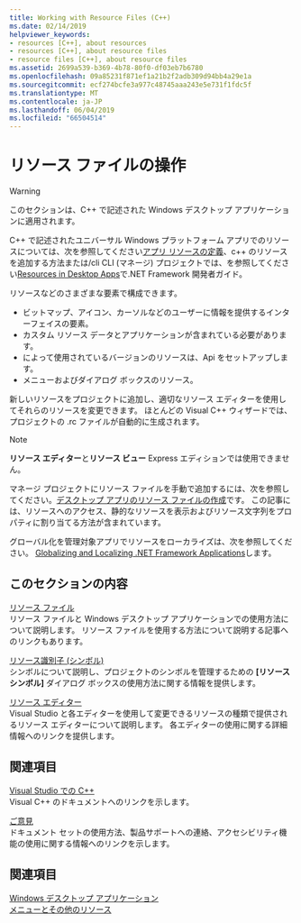 ```yaml
---
title: Working with Resource Files (C++)
ms.date: 02/14/2019
helpviewer_keywords:
- resources [C++], about resources
- resources [C++], about resource files
- resource files [C++], about resource files
ms.assetid: 2699a539-b369-4b78-80f0-df03eb7b6780
ms.openlocfilehash: 09a85231f871ef1a21b2f2adb309d94bb4a29e1a
ms.sourcegitcommit: ecf274bcfe3a977c48745aaa243e5e731f1fdc5f
ms.translationtype: MT
ms.contentlocale: ja-JP
ms.lasthandoff: 06/04/2019
ms.locfileid: "66504514"
---
```

# <a name="working-with-resource-files"></a>リソース ファイルの操作

> [!WARNING]
> このセクションは、C++ で記述された Windows デスクトップ アプリケーションに適用されます。
>
> C++ で記述されたユニバーサル Windows プラットフォーム アプリでのリソースについては、次を参照してください[アプリ リソースの定義](/windows/uwp/app-resources/)、c++ のリソースを追加する方法または/cli CLI (マネージ) プロジェクトでは、を参照してください[Resources in Desktop Apps](/dotnet/framework/resources/index)で.NET Framework 開発者ガイド。

リソースなどのさまざまな要素で構成できます。

- ビットマップ、アイコン、カーソルなどのユーザーに情報を提供するインターフェイスの要素。
- カスタム リソース データとアプリケーションが含まれている必要があります。
- によって使用されているバージョンのリソースは、Api をセットアップします。
- メニューおよびダイアログ ボックスのリソース。

新しいリソースをプロジェクトに追加し、適切なリソース エディターを使用してそれらのリソースを変更できます。 ほとんどの Visual C++ ウィザードでは、プロジェクトの .rc ファイルが自動的に生成されます。

> [!NOTE]
> **リソース エディター**と**リソース ビュー** Express エディションでは使用できません。

マネージ プロジェクトにリソース ファイルを手動で追加するには、次を参照してください。[デスクトップ アプリのリソース ファイルの作成](/dotnet/framework/resources/creating-resource-files-for-desktop-apps)です。 この記事には、リソースへのアクセス、静的なリソースを表示およびリソース文字列をプロパティに割り当てる方法が含まれています。

グローバル化を管理対象アプリでリソースをローカライズは、次を参照してください。 [Globalizing and Localizing .NET Framework Applications](/dotnet/standard/globalization-localization/index)します。

## <a name="in-this-section"></a>このセクションの内容

[リソース ファイル](../windows/resource-files-visual-studio.md)<br/>
リソース ファイルと Windows デスクトップ アプリケーションでの使用方法について説明します。 リソース ファイルを使用する方法について説明する記事へのリンクもあります。

[リソース識別子 (シンボル)](../windows/symbols-resource-identifiers.md)<br/>
シンボルについて説明し、プロジェクトのシンボルを管理するための **[リソース シンボル]** ダイアログ ボックスの使用方法に関する情報を提供します。

[リソース エディター](../windows/resource-editors.md)<br/>
Visual Studio と各エディターを使用して変更できるリソースの種類で提供されるリソース エディターについて説明します。 各エディターの使用に関する詳細情報へのリンクを提供します。

## <a name="related-sections"></a>関連項目

[Visual Studio での C++](../overview/visual-cpp-in-visual-studio.md)<br/>
Visual C++ のドキュメントへのリンクを示します。

[ご意見](/visualstudio/ide/talk-to-us)<br/>
ドキュメント セットの使用方法、製品サポートへの連絡、アクセシビリティ機能の使用に関する情報へのリンクを示します。

## <a name="see-also"></a>関連項目

[Windows デスクトップ アプリケーション](../windows/windows-desktop-applications-cpp.md)<br/>
[メニューとその他のリソース](/windows/desktop/menurc/resources)